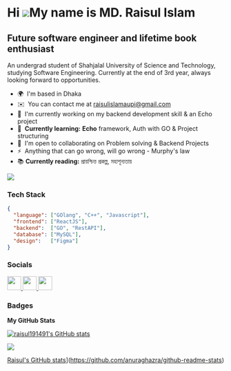 Hi ![](https://user-images.githubusercontent.com/18350557/176309783-0785949b-9127-417c-8b55-ab5a4333674e.gif)My name is MD. Raisul Islam
========================================================================================================================================

Future software engineer and lifetime book enthusiast
-----------------------------------------------------

An undergrad student of Shahjalal University of Science and Technology, studying Software Engineering. Currently at the end of 3rd year, always looking forward to opportunities.

* 🌍  I'm based in Dhaka
* ✉️  You can contact me at [raisulislamaupi@gmail.com](mailto:raisulislamaupi@gmail.com)
* 🚀  I'm currently working on my backend development skill & an Echo project
* 🧠  **Currently learning:** **Echo** framework, Auth with GO & Project structuring
* 🤝  I'm open to collaborating on Problem solving & Backend Projects
* ⚡  Anything that can go wrong, will go wrong - Murphy's law
* 📚 **Currently reading:** প্রায়শ্চিত্ত প্রকল্প, মহাশূন্যতায়

<a href="https://www.github.com/raisul191491" target="_blank" rel="noreferrer"><img
src="https://img.shields.io/github/followers/raisul191491?logo=github&style=for-the-badge&color=0891b2&labelColor=1c1917" /></a>


### Tech Stack

```json
{
  "language": ["GOlang", "C++", "Javascript"],
  "frontend": ["ReactJS"],
  "backend":  ["GO", "RestAPI"],
  "database": ["MySQL"],
  "design":   ["Figma"]
}
```


### Socials

<p align="left">
   <a href="https://www.facebook.com/strikngeagle139139" target="_blank" rel="noreferrer">
      <img src="https://raw.githubusercontent.com/danielcranney/readme-generator/main/public/icons/socials/facebook.svg" width="32" height="32" />
   </a>
  
   <a href="https://www.github.com/raisul191491" target="_blank" rel="noreferrer">
      <img src="https://raw.githubusercontent.com/danielcranney/readme-generator/main/public/icons/socials/github.svg" width="32" height="32" />
   </a>
  
   <a href="https://www.linkedin.com/in/raisul-rynthian" target="_blank" rel="noreferrer">
      <img src="https://raw.githubusercontent.com/danielcranney/readme-generator/main/public/icons/socials/linkedin.svg" width="32" height="32" />
   </a>
</p>

### Badges

<b>My GitHub Stats</b>

<a href="http://www.github.com/raisul191491"><img src="https://github-readme-stats.vercel.app/api?username=raisul191491&show_icons=true&hide=&count_private=true&title_color=0891b2&text_color=ffffff&icon_color=0891b2&bg_color=1c1917&hide_border=true&show_icons=true" alt="raisul191491's GitHub stats" /></a>

<a href="http://www.github.com/raisul191491"><img src="https://github-readme-streak-stats.herokuapp.com/?user=raisul191491&stroke=ffffff&background=1c1917&ring=0891b2&fire=0891b2&currStreakNum=ffffff&currStreakLabel=0891b2&sideNums=ffffff&sideLabels=ffffff&dates=ffffff&hide_border=true" /></a>

[Raisul's GitHub stats](https://github-readme-stats.vercel.app/api?username=Raisul191491)](https://github.com/anuraghazra/github-readme-stats)
